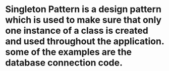 # Singleton Pattern is a design pattern which is used to make sure that only one instance of a class is created and used throughout the application. some of the examples are the database connection code.